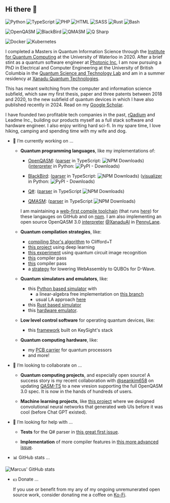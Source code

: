 ## Hi there 👋

<!--
**comp-phys-marc/comp-phys-marc** is a ✨ _special_ ✨ repository because its `README.md` (this file) appears on your GitHub profile.

Here are some ideas to get you started:

- 🔭 I’m currently working on ...
- 🌱 I’m currently learning ...
- 👯 I’m looking to collaborate on ...
- 🤔 I’m looking for help with ...
- 💬 Ask me about ...
- 📫 How to reach me: ...
- 😄 Pronouns: ...
- ⚡ Fun fact: ...
-->

![Python](https://img.shields.io/badge/python-3670A0?style=for-the-badge&logo=python&logoColor=ffdd54)
![TypeScript](https://img.shields.io/badge/typescript-007acc?style=for-the-badge&logo=typescript&logoColor=ffffff)
![PHP](https://img.shields.io/badge/php-474a8a?style=for-the-badge&logo=php&logoColor=ffffff)
![HTML](https://img.shields.io/badge/html-e34c26?style=for-the-badge&logo=html5&logoColor=ffffff)
![SASS](https://img.shields.io/badge/sass-cd6799?style=for-the-badge&logo=sass&logoColor=ffffff)
![Rust](https://img.shields.io/badge/rust-ce422b?style=for-the-badge&logo=rust&logoColor=000000)
![Bash](https://img.shields.io/badge/GNU%20Bash-4EAA25?style=for-the-badge&logo=GNU%20Bash&logoColor=white)

![OpenQASM](https://img.shields.io/badge/openqasm-blue?style=for-the-badge)
![BlackBird](https://img.shields.io/badge/blackbird-black?style=for-the-badge)
![QMASM](https://img.shields.io/badge/qmasm-555555?style=for-the-badge)
![Q Sharp](https://img.shields.io/badge/qsharp-purple?style=for-the-badge)

![Docker](https://img.shields.io/badge/docker-0db7ed?style=for-the-badge&logo=docker&logoColor=ffffff)
![Kubernetes](https://img.shields.io/badge/kubernetes-blue?style=for-the-badge&logo=kubernetes&logoColor=ffffff)

I completed a Masters in Quantum Information Science through the [Institute for Quantum Computing](https://uwaterloo.ca/institute-for-quantum-computing/) at the University of Waterloo in 2020. After a brief stint as a quantum software engineer at [Photonic Inc](https://photonic.com/), I am now pursuing a PhD in Electrical and Computer Engineering at the University of British Columbia in the [Quantum Science and Technology Lab](https://sites.google.com/view/ubcqtl/home) and am in a summer residency at [Xanadu Quantum Technologies](https://www.xanadu.ai/).

This has meant switching from the computer and information science subfield, which saw my first thesis, paper and three patents between 2018 and 2020, to the new subfield of quantum devices in which I have also published recently in 2024. Read on my [Google Scholar](https://scholar.google.ca/citations?user=XkHhU_0AAAAJ&hl=en).

I have founded two profitable tech companies in the past, [rQadium](https://marcusedwards.me/rqadium/) and Leadme Inc., building our products myself as a full stack software and hardware engineer.
I also enjoy writing hard sci-fi. In my spare time, I love hiking, camping and spending time with my wife and dog.

- 🔭 I’m currently working on ...

  - **Quantum programming languages**, like my implementations of:

    - [OpenQASM](https://openqasm.com/): ([parser](https://github.com/comp-phys-marc/qasm-ts) in TypeScript: ![NPM Downloads](https://img.shields.io/npm/dy/qasm-ts)) ([interpreter](https://github.com/PennyLaneAI/pennylane/blob/master/pennylane/io/qasm_interpreter.py) in Python: ![PyPI - Downloads](https://img.shields.io/pypi/dw/pennylane))
   
    - [BlackBird](https://strawberryfields.ai/photonics/demos/run_blackbird.html): ([parser](https://github.com/comp-phys-marc/blackbird-ts) in TypeScript: ![NPM Downloads](https://img.shields.io/npm/dy/blackbird-ts)) ([visualizer](https://github.com/XanaduAI/strawberryfields/blob/master/strawberryfields/circuitdrawer.py) in Python: ![PyPI - Downloads](https://img.shields.io/pypi/dw/strawberryfields))

    - [Q#](https://learn.microsoft.com/en-us/azure/quantum/qsharp-overview): ([parser](https://github.com/comp-phys-marc/q-sharp-ts) in TypeScript ![NPM Downloads](https://img.shields.io/npm/dy/q-sharp-ts))
  
    - [QMASM](https://github.com/lanl/qmasm): ([parser](https://github.com/comp-phys-marc/qmasm-ts) in TypeScript ![NPM Downloads](https://img.shields.io/npm/dy/qmasm-ts))

    I am maintaining a [web-first compile toolchain](https://www.researchgate.net/publication/391803478_A_Web_Based_Compile_Toolchain_for_Quantum_Programming_Languages) (that runs [here](https://github.com/comp-phys-marc/distributed-emulator)) for these langauges on GitHub and on [npm](https://www.npmjs.com/~marcusedwards). I am also implementing an open source OpenQASM 3.0 [interpreter](https://github.com/PennyLaneAI/pennylane/blob/master/pennylane/io/qasm_interpreter.py) [@XanaduAI](https://github.com/XanaduAI) in [PennyLane](https://github.com/PennyLaneAI/pennylane). <!-- ![GitHub Downloads (all assets, all releases)](https://img.shields.io/github/downloads/PennyLaneAI/pennylane/total). -->

  - **Quantum compilation strategies**, like:
    -  [compiling Shor's algorithm](https://github.com/comp-phys-marc/compiling-shor) to Clifford+T
    -  [this project](https://github.com/comp-phys-marc/quantum_channel_characterization) using deep learning
    -  [this experiment](https://github.com/comp-phys-marc/circuit-parsers) using quantum circuit image recognition
    -  [this](https://github.com/PennyLaneAI/pennylane/pull/7748) compiler pass
    -  [this](https://github.com/PennyLaneAI/pennylane/pull/7754) compiler pass
    -  a [strategy](https://uwspace.uwaterloo.ca/items/217087f7-8443-4ebd-8299-bba947a552c0) for lowering WebAssembly to QUBOs for D-Wave.

  - **Quantum simulators and emulators**, like:
    - this [Python based simulator](https://github.com/comp-phys-marc/qeelib) with
      - a linear-algebra free implementation on [this branch](https://github.com/comp-phys-marc/qeelib)
      - usual LA approach [here](https://github.com/comp-phys-marc/qeelib/tree/vectorize)
    - this [Rust based simulator](https://github.com/comp-phys-marc/qeelibrs)
    - this [hardware emulator](https://arxiv.org/abs/2302.00821).

  - **Low level control software** for operating quantum devices, like:
    - this [framework](https://github.com/Quantum-Science-and-Technology-Lab/labber-wrapper) built on KeySight's stack

  - **Quantum computing hardware**, like:
    - my [PCB carrier](https://github.com/comp-phys-marc/carrier_PCB) for quantum processors
    - and more!

- 👯 I’m looking to collaborate on ...

  - **Quantum computing projects**, and especially open source! A success story is my recent collaboration with [@seankim658](https://github.com/seankim658) on updating [QASM-TS](https://github.com/comp-phys-marc/qasm-ts) to a new vresion supporting the full OpenQASM 3.0 spec. It is now in the hands of hundreds of users.

  - **Machine learning projects**, like [this project](https://patents.google.com/patent/US20210303973A1/en) where we designed convolutional neural networks that generated web UIs before it was cool (before Chat GPT existed).

- 🤔 I’m looking for help with ...

  - **Tests** for the Q\# parser in [this great first issue](https://github.com/comp-phys-marc/q-sharp-ts/issues/1).

  - **Implementation** of more compiler features in [this more advanced issue](https://github.com/comp-phys-marc/q-sharp-ts/issues/2).

- :bar_chart: GitHub stats ... 

![Marcus' GitHub stats](https://github-readme-stats.vercel.app/api?username=comp-phys-marc&show=reviews,prs_merged&theme=dark)

<!-- <img src="https://github-readme-stats.vercel.app/api/top-langs/?username=comp-phys-marc" /> -->

- :dollar: Donate ...

  If you use or benefit from my any of my ongoing unremunerated open source work, consider donating me a coffee on [Ko-Fi](https://ko-fi.com/marcusedwards).
